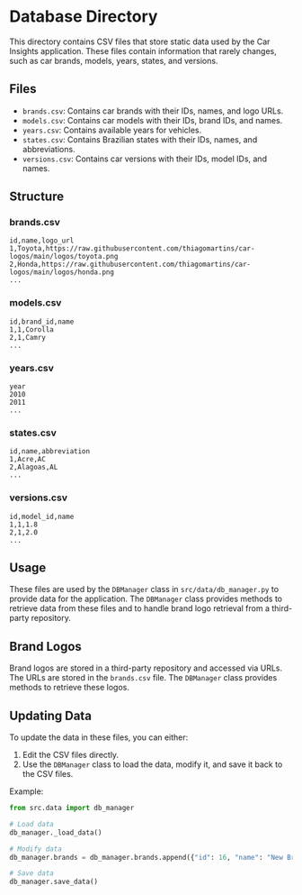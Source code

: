 # Database Directory

This directory contains CSV files that store static data used by the Car Insights application. These files contain information that rarely changes, such as car brands, models, years, states, and versions.

## Files

- `brands.csv`: Contains car brands with their IDs, names, and logo URLs.
- `models.csv`: Contains car models with their IDs, brand IDs, and names.
- `years.csv`: Contains available years for vehicles.
- `states.csv`: Contains Brazilian states with their IDs, names, and abbreviations.
- `versions.csv`: Contains car versions with their IDs, model IDs, and names.

## Structure

### brands.csv
```
id,name,logo_url
1,Toyota,https://raw.githubusercontent.com/thiagomartins/car-logos/main/logos/toyota.png
2,Honda,https://raw.githubusercontent.com/thiagomartins/car-logos/main/logos/honda.png
...
```

### models.csv
```
id,brand_id,name
1,1,Corolla
2,1,Camry
...
```

### years.csv
```
year
2010
2011
...
```

### states.csv
```
id,name,abbreviation
1,Acre,AC
2,Alagoas,AL
...
```

### versions.csv
```
id,model_id,name
1,1,1.8
2,1,2.0
...
```

## Usage

These files are used by the `DBManager` class in `src/data/db_manager.py` to provide data for the application. The `DBManager` class provides methods to retrieve data from these files and to handle brand logo retrieval from a third-party repository.

## Brand Logos

Brand logos are stored in a third-party repository and accessed via URLs. The URLs are stored in the `brands.csv` file. The `DBManager` class provides methods to retrieve these logos.

## Updating Data

To update the data in these files, you can either:

1. Edit the CSV files directly.
2. Use the `DBManager` class to load the data, modify it, and save it back to the CSV files.

Example:
```python
from src.data import db_manager

# Load data
db_manager._load_data()

# Modify data
db_manager.brands = db_manager.brands.append({"id": 16, "name": "New Brand", "logo_url": "https://example.com/logo.png"})

# Save data
db_manager.save_data()
``` 